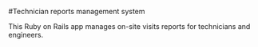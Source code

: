 #Technician reports management system

This Ruby on Rails app manages on-site visits reports for technicians and engineers.
